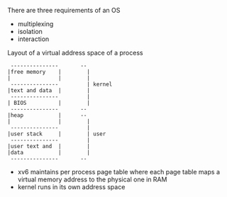 There are three requirements of an OS 
- multiplexing
- isolation
- interaction

Layout of a virtual address space of a process
```
 ---------------       --
|free memory    |        |
|               |        |
 ---------------         | kernel
|text and data  |        |
 ---------------         |
| BIOS          |        |
 ---------------       --
|heap           |      --
|               |        |
 ---------------         |
|user stack     |        | user
 ---------------         |
|user text and  |        |
|data           |        |
 ---------------       --
```
- xv6 maintains per process page table where each page table maps a virtual memory address to the physical one in RAM
- kernel runs in its own address space

 
